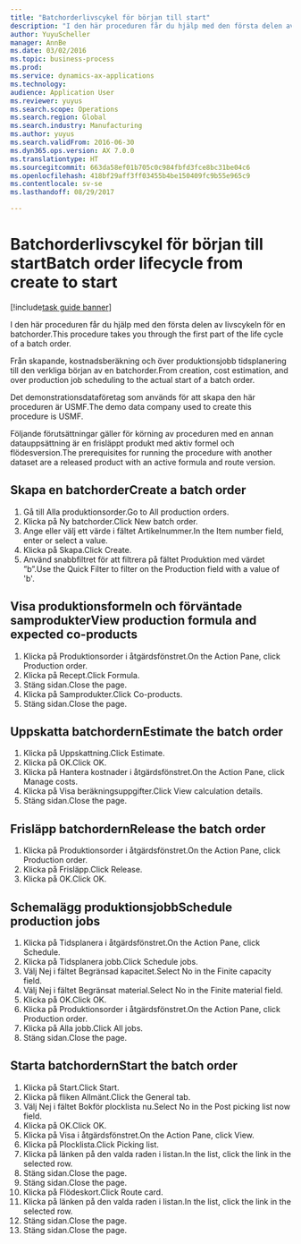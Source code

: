 ```yaml
--- 
title: "Batchorderlivscykel för början till start"
description: "I den här proceduren får du hjälp med den första delen av livscykeln för en batchorder."
author: YuyuScheller
manager: AnnBe
ms.date: 03/02/2016
ms.topic: business-process
ms.prod: 
ms.service: dynamics-ax-applications
ms.technology: 
audience: Application User
ms.reviewer: yuyus
ms.search.scope: Operations
ms.search.region: Global
ms.search.industry: Manufacturing
ms.author: yuyus
ms.search.validFrom: 2016-06-30
ms.dyn365.ops.version: AX 7.0.0
ms.translationtype: HT
ms.sourcegitcommit: 663da58ef01b705c0c984fbfd3fce8bc31be04c6
ms.openlocfilehash: 418bf29aff3ff03455b4be150409fc9b55e965c9
ms.contentlocale: sv-se
ms.lasthandoff: 08/29/2017

---
```

# <a name="batch-order-lifecycle-from-create-to-start"></a><span data-ttu-id="ade13-103">Batchorderlivscykel för början till start</span><span class="sxs-lookup"><span data-stu-id="ade13-103">Batch order lifecycle from create to start</span></span>

[!include[task guide banner](../../includes/task-guide-banner.md)]

<span data-ttu-id="ade13-104">I den här proceduren får du hjälp med den första delen av livscykeln för en batchorder.</span><span class="sxs-lookup"><span data-stu-id="ade13-104">This procedure takes you through the first part of the life cycle of a batch order.</span></span>

<span data-ttu-id="ade13-105">Från skapande, kostnadsberäkning och över produktionsjobb tidsplanering till den verkliga början av en batchorder.</span><span class="sxs-lookup"><span data-stu-id="ade13-105">From creation, cost estimation, and over production job scheduling to the actual start of a batch order.</span></span>



<span data-ttu-id="ade13-106">Det demonstrationsdataföretag som används för att skapa den här proceduren är USMF.</span><span class="sxs-lookup"><span data-stu-id="ade13-106">The demo data company used to create this procedure is USMF.</span></span> 



<span data-ttu-id="ade13-107">Följande förutsättningar gäller för körning av proceduren med en annan datauppsättning är en frisläppt produkt med aktiv formel och flödesversion.</span><span class="sxs-lookup"><span data-stu-id="ade13-107">The prerequisites for running the procedure with another dataset are a released product with an active formula and route version.</span></span>


## <a name="create-a-batch-order"></a><span data-ttu-id="ade13-108">Skapa en batchorder</span><span class="sxs-lookup"><span data-stu-id="ade13-108">Create a batch order</span></span>
1. <span data-ttu-id="ade13-109">Gå till Alla produktionsorder.</span><span class="sxs-lookup"><span data-stu-id="ade13-109">Go to All production orders.</span></span>
2. <span data-ttu-id="ade13-110">Klicka på Ny batchorder.</span><span class="sxs-lookup"><span data-stu-id="ade13-110">Click New batch order.</span></span>
3. <span data-ttu-id="ade13-111">Ange eller välj ett värde i fältet Artikelnummer.</span><span class="sxs-lookup"><span data-stu-id="ade13-111">In the Item number field, enter or select a value.</span></span>
4. <span data-ttu-id="ade13-112">Klicka på Skapa.</span><span class="sxs-lookup"><span data-stu-id="ade13-112">Click Create.</span></span>
5. <span data-ttu-id="ade13-113">Använd snabbfiltret för att filtrera på fältet Produktion med värdet ”b”.</span><span class="sxs-lookup"><span data-stu-id="ade13-113">Use the Quick Filter to filter on the Production field with a value of 'b'.</span></span>

## <a name="view-production-formula-and-expected-co-products"></a><span data-ttu-id="ade13-114">Visa produktionsformeln och förväntade samprodukter</span><span class="sxs-lookup"><span data-stu-id="ade13-114">View production formula and expected co-products</span></span>
1. <span data-ttu-id="ade13-115">Klicka på Produktionsorder i åtgärdsfönstret.</span><span class="sxs-lookup"><span data-stu-id="ade13-115">On the Action Pane, click Production order.</span></span>
2. <span data-ttu-id="ade13-116">Klicka på Recept.</span><span class="sxs-lookup"><span data-stu-id="ade13-116">Click Formula.</span></span>
3. <span data-ttu-id="ade13-117">Stäng sidan.</span><span class="sxs-lookup"><span data-stu-id="ade13-117">Close the page.</span></span>
4. <span data-ttu-id="ade13-118">Klicka på Samprodukter.</span><span class="sxs-lookup"><span data-stu-id="ade13-118">Click Co-products.</span></span>
5. <span data-ttu-id="ade13-119">Stäng sidan.</span><span class="sxs-lookup"><span data-stu-id="ade13-119">Close the page.</span></span>

## <a name="estimate-the-batch-order"></a><span data-ttu-id="ade13-120">Uppskatta batchordern</span><span class="sxs-lookup"><span data-stu-id="ade13-120">Estimate the batch order</span></span>
1. <span data-ttu-id="ade13-121">Klicka på Uppskattning.</span><span class="sxs-lookup"><span data-stu-id="ade13-121">Click Estimate.</span></span>
2. <span data-ttu-id="ade13-122">Klicka på OK.</span><span class="sxs-lookup"><span data-stu-id="ade13-122">Click OK.</span></span>
3. <span data-ttu-id="ade13-123">Klicka på Hantera kostnader i åtgärdsfönstret.</span><span class="sxs-lookup"><span data-stu-id="ade13-123">On the Action Pane, click Manage costs.</span></span>
4. <span data-ttu-id="ade13-124">Klicka på Visa beräkningsuppgifter.</span><span class="sxs-lookup"><span data-stu-id="ade13-124">Click View calculation details.</span></span>
5. <span data-ttu-id="ade13-125">Stäng sidan.</span><span class="sxs-lookup"><span data-stu-id="ade13-125">Close the page.</span></span>

## <a name="release-the-batch-order"></a><span data-ttu-id="ade13-126">Frisläpp batchordern</span><span class="sxs-lookup"><span data-stu-id="ade13-126">Release the batch order</span></span>
1. <span data-ttu-id="ade13-127">Klicka på Produktionsorder i åtgärdsfönstret.</span><span class="sxs-lookup"><span data-stu-id="ade13-127">On the Action Pane, click Production order.</span></span>
2. <span data-ttu-id="ade13-128">Klicka på Frisläpp.</span><span class="sxs-lookup"><span data-stu-id="ade13-128">Click Release.</span></span>
3. <span data-ttu-id="ade13-129">Klicka på OK.</span><span class="sxs-lookup"><span data-stu-id="ade13-129">Click OK.</span></span>

## <a name="schedule-production-jobs"></a><span data-ttu-id="ade13-130">Schemalägg produktionsjobb</span><span class="sxs-lookup"><span data-stu-id="ade13-130">Schedule production jobs</span></span>
1. <span data-ttu-id="ade13-131">Klicka på Tidsplanera i åtgärdsfönstret.</span><span class="sxs-lookup"><span data-stu-id="ade13-131">On the Action Pane, click Schedule.</span></span>
2. <span data-ttu-id="ade13-132">Klicka på Tidsplanera jobb.</span><span class="sxs-lookup"><span data-stu-id="ade13-132">Click Schedule jobs.</span></span>
3. <span data-ttu-id="ade13-133">Välj Nej i fältet Begränsad kapacitet.</span><span class="sxs-lookup"><span data-stu-id="ade13-133">Select No in the Finite capacity field.</span></span>
4. <span data-ttu-id="ade13-134">Välj Nej i fältet Begränsat material.</span><span class="sxs-lookup"><span data-stu-id="ade13-134">Select No in the Finite material field.</span></span>
5. <span data-ttu-id="ade13-135">Klicka på OK.</span><span class="sxs-lookup"><span data-stu-id="ade13-135">Click OK.</span></span>
6. <span data-ttu-id="ade13-136">Klicka på Produktionsorder i åtgärdsfönstret.</span><span class="sxs-lookup"><span data-stu-id="ade13-136">On the Action Pane, click Production order.</span></span>
7. <span data-ttu-id="ade13-137">Klicka på Alla jobb.</span><span class="sxs-lookup"><span data-stu-id="ade13-137">Click All jobs.</span></span>
8. <span data-ttu-id="ade13-138">Stäng sidan.</span><span class="sxs-lookup"><span data-stu-id="ade13-138">Close the page.</span></span>

## <a name="start-the-batch-order"></a><span data-ttu-id="ade13-139">Starta batchordern</span><span class="sxs-lookup"><span data-stu-id="ade13-139">Start the batch order</span></span>
1. <span data-ttu-id="ade13-140">Klicka på Start.</span><span class="sxs-lookup"><span data-stu-id="ade13-140">Click Start.</span></span>
2. <span data-ttu-id="ade13-141">Klicka på fliken Allmänt.</span><span class="sxs-lookup"><span data-stu-id="ade13-141">Click the General tab.</span></span>
3. <span data-ttu-id="ade13-142">Välj Nej i fältet Bokför plocklista nu.</span><span class="sxs-lookup"><span data-stu-id="ade13-142">Select No in the Post picking list now field.</span></span>
4. <span data-ttu-id="ade13-143">Klicka på OK.</span><span class="sxs-lookup"><span data-stu-id="ade13-143">Click OK.</span></span>
5. <span data-ttu-id="ade13-144">Klicka på Visa i åtgärdsfönstret.</span><span class="sxs-lookup"><span data-stu-id="ade13-144">On the Action Pane, click View.</span></span>
6. <span data-ttu-id="ade13-145">Klicka på Plocklista.</span><span class="sxs-lookup"><span data-stu-id="ade13-145">Click Picking list.</span></span>
7. <span data-ttu-id="ade13-146">Klicka på länken på den valda raden i listan.</span><span class="sxs-lookup"><span data-stu-id="ade13-146">In the list, click the link in the selected row.</span></span>
8. <span data-ttu-id="ade13-147">Stäng sidan.</span><span class="sxs-lookup"><span data-stu-id="ade13-147">Close the page.</span></span>
9. <span data-ttu-id="ade13-148">Stäng sidan.</span><span class="sxs-lookup"><span data-stu-id="ade13-148">Close the page.</span></span>
10. <span data-ttu-id="ade13-149">Klicka på Flödeskort.</span><span class="sxs-lookup"><span data-stu-id="ade13-149">Click Route card.</span></span>
11. <span data-ttu-id="ade13-150">Klicka på länken på den valda raden i listan.</span><span class="sxs-lookup"><span data-stu-id="ade13-150">In the list, click the link in the selected row.</span></span>
12. <span data-ttu-id="ade13-151">Stäng sidan.</span><span class="sxs-lookup"><span data-stu-id="ade13-151">Close the page.</span></span>
13. <span data-ttu-id="ade13-152">Stäng sidan.</span><span class="sxs-lookup"><span data-stu-id="ade13-152">Close the page.</span></span>


